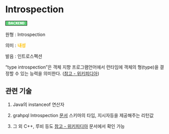 <d-title>

# Introspection

</d-title>

<d-label>

<d-inner>

![Backend](../2TAT1C/Label_Backend.png)

</d-inner>

</d-label>

<d-origin>

원형 : Introspection

</d-origin>

<d-mean>

의미  : <span style="color:#FFBF00; font-weight:bold;">내성</span>

</d-mean>

<d-pronunciation>

발음 : 인트로스펙션

</d-pronunciation>

<d-content>

“type introspection”은 객체 지향 프로그램언어에서 런타임에 객체의 형(type)을 결정할 수 있는 능력을 의미한다.
([참고 - 위키피디아](https://en.wikipedia.org/wiki/Type_introspection))

</d-content>

<d-relation>

## 관련 기술

<d-inner>

1. Java의 instanceof 연산자

</d-inner>

<d-inner>

2. grahpql Introspection [문서](https://graphql.org/learn/introspection/)
스키마의 타입, 지시자등을 제공해주는 리턴값

</d-inner>

<d-inner>

3. 그 외 C++, 루비 등도 [참고 - 위키피디아](https://en.wikipedia.org/wiki/Type_xintrospection) 문서에서 확인 가능

</d-inner>

</d-relation>
